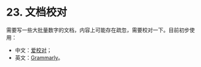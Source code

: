 # 23. 文档校对

需要写一些大批量数字的文档，内容上可能存在疏忽，需要校对一下。目前初步使用：

* 中文：[爱校对][1]；
* 英文：[Grammarly][2]。

[1]: https://www.ijiaodui.com/index.php?id=xiazai
[2]: https://www.grammarly.com/
